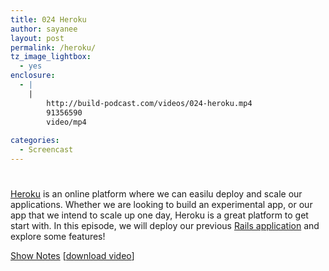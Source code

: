 ```yaml
---
title: 024 Heroku
author: sayanee
layout: post
permalink: /heroku/
tz_image_lightbox:
  - yes
enclosure:
  - |
    |
        http://build-podcast.com/videos/024-heroku.mp4
        91356590
        video/mp4
        
categories:
  - Screencast
---
```

# 

[Heroku][1] is an online platform where we can easilu deploy and scale our applications. Whether we are looking to build an experimental app, or our app that we intend to scale up one day, Heroku is a great platform to get start with. In this episode, we will deploy our previous [Rails application][2] and explore some features!

 [1]: http://www.heroku.com/
 [2]: http://build-podcast.com/rails/

[Show Notes][3] [[download video][4]]

 [3]: https://github.com/sayanee/Build-Podcast/tree/master/024-heroku
 [4]: http://build-podcast.com/videos/024-heroku.mp4